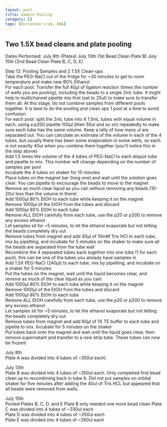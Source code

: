 ```yaml
---
layout: post
title: Sample Pooling
category: []
tags: [Horseshoe crab, DNA]
---
```

## Two 1.5X bead cleans and plate pooling
Dates Performed: July 8th (Plates) July 13th (1st Bead Clean Plate B) July 15th (2nd Bead Clean Plate B, C, D, E)

Step 12: Pooling Samples and 2 1.5X Clean-ups\
  Take the PEG-NaCl out of the fridge for ~30 minutes to get to room temperature and make new 80% Ethanol\
  For each pool: Transfer the full 40μl of ligation reaction (times the number of wells you are pooling), including the beads to a single 2mL tube. It might help to multichannel pipette mix first (set to 25ul) to make sure to transfer them all. At this stage, do not combine samples from different pools together. It is best to do the pooling and clean ups 1 pool at a time to avoid confusion\
  For each pool: split the 2mL tube into 4 1.5mL tubes with equal volume in each, using a p200 pipette 100μl (then 50ul and so on) repeatedly to make sure each tube has the same volume. Keep a tally of how many ul are separated out. You can calculate an estimate of the volume in each of the 4 tubes, but usually there has been some evaporation in some wells, so each is not exactly 40ul when you combine them together (you'll notice this in the step above)\
  Add 1.5 times the volume of the 4 tubes of PEG-NaCl to each aliquot tube and pipette to mix. This number will change depending on the number of samples per pool\
  Incubate the 4 tubes on shaker for 15 minutes\
  Place tubes on the magnet bar (long one) and wait until the solution goes clear. You can pipette to encourage the beads to move to the magnet\
  Remove as much clear liquid as you can without removing any beads (10-20ul less than the volume in there)\
  Add 1000μl 80% EtOH to each tube while keeping it on the magnet\
  Remove 1000μl of the EtOH from the tubes and discard\
  Add 1000μl 80% EtOH to each tube\
  Remove ALL EtOH carefully from each tube, use the p20 or p200 to remove any excess ethanol\
  Let samples sit for ~5 minutes, to let the ethanol evaporate but not letting the beads completely dry out\
  Remove tubes from magnet and add 40μl of 10mM Tris HCl to each tube, mix by pipetting, and incubate for 5 minutes on the shaker to make sure all the beads are separated from the tube wall\
  Recombine the 4 separated tubes back together into one tube (1 for each pool), this can be one of the tubes you already have samples in\
  Add 1.5X PEG-NaCl (240μl) to each tube, mix by pipetting, and incubate on a shaker for 5 minutes\
  Put the tubes on the magnet, wait until the liquid becomes clear, and remove as much of the clear liquid as you can\  
  Add 1000μl 80% EtOH to each tube while keeping it on the magnet\
  Remove 1000μl of the EtOH from the tubes and discard\
  Add 1000μl 80% EtOH to each tube\
  Remove ALL EtOH carefully from each tube, use the p20 or p200 to remove any excess ethanol\
  Let samples sit for ~5 minutes, to let the ethanol evaporate but not letting the beads completely dry out\
  Remove tubes from magnet and add 60μl of 1X TE buffer to each tube and pipette to mix. Incubate for 5 minutes on the shaker\
  Put tubes back onto the magnet and wait until the liquid goes clear, then remove supernatant and transfer to a new strip tube. These tubes can now be frozen\

July 8th\
  Plate A was divided into 4 tubes of ~350ul each\

July 13th\
  Plate B was divided into 4 tubes of ~350ul each. Only completed first bead clean up to recombining back in tube A. Did not put samples on orbital shaker for five minutes after adding the 40ul of Tris HCL but appeared that all beads were removed from walls.

  July 15th\
    Pooled Plates B, C, D, and E
    Plate B only needed one more bead clean
    Plate C was divided into 4 tubes of ~330ul each\
    Plate D was divided into 4 tubes of ~350ul each\
    Plate E was divided into 4 tubes of ~350ul each
